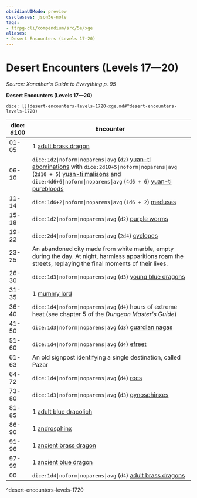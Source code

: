 ```yaml
---
obsidianUIMode: preview
cssclasses: json5e-note
tags:
- ttrpg-cli/compendium/src/5e/xge
aliases:
- Desert Encounters (Levels 17—20)
---
```

# Desert Encounters (Levels 17—20)
*Source: Xanathar's Guide to Everything p. 95* 

**Desert Encounters (Levels 17—20)**

`dice: [](desert-encounters-levels-1720-xge.md#^desert-encounters-levels-1720)`

| dice: d100 | Encounter |
|------------|-----------|
| 01-05 | 1 [adult brass dragon](/3-Mechanics/CLI/Compendium/bestiary/dragon/adult-brass-dragon.md) |
| 06-10 | `dice:1d2\|noform\|noparens\|avg` (`d2`) [yuan-ti abominations](/3-Mechanics/CLI/Compendium/bestiary/monstrosity/yuan-ti-abomination.md) with `dice:2d10+5\|noform\|noparens\|avg` (`2d10 + 5`) [yuan-ti malisons](/3-Mechanics/CLI/Compendium/bestiary/monstrosity/yuan-ti-malison-type-1.md) and `dice:4d6+6\|noform\|noparens\|avg` (`4d6 + 6`) [yuan-ti purebloods](/3-Mechanics/CLI/Compendium/bestiary/humanoid/yuan-ti-pureblood.md) |
| 11-14 | `dice:1d6+2\|noform\|noparens\|avg` (`1d6 + 2`) [medusas](/3-Mechanics/CLI/Compendium/bestiary/monstrosity/medusa.md) |
| 15-18 | `dice:1d2\|noform\|noparens\|avg` (`d2`) [purple worms](/3-Mechanics/CLI/Compendium/bestiary/monstrosity/purple-worm.md) |
| 19-22 | `dice:2d4\|noform\|noparens\|avg` (`2d4`) [cyclopes](/3-Mechanics/CLI/Compendium/bestiary/giant/cyclops.md) |
| 23-25 | An abandoned city made from white marble, empty during the day. At night, harmless apparitions roam the streets, replaying the final moments of their lives. |
| 26-30 | `dice:1d3\|noform\|noparens\|avg` (`d3`) [young blue dragons](/3-Mechanics/CLI/Compendium/bestiary/dragon/young-blue-dragon.md) |
| 31-35 | 1 [mummy lord](/3-Mechanics/CLI/Compendium/bestiary/undead/mummy-lord.md) |
| 36-40 | `dice:1d4\|noform\|noparens\|avg` (`d4`) hours of extreme heat (see chapter 5 of the *Dungeon Master's Guide*) |
| 41-50 | `dice:1d3\|noform\|noparens\|avg` (`d3`) [guardian nagas](/3-Mechanics/CLI/Compendium/bestiary/monstrosity/guardian-naga.md) |
| 51-60 | `dice:1d4\|noform\|noparens\|avg` (`d4`) [efreet](/3-Mechanics/CLI/Compendium/bestiary/elemental/efreeti.md) |
| 61-63 | An old signpost identifying a single destination, called Pazar |
| 64-72 | `dice:1d4\|noform\|noparens\|avg` (`d4`) [rocs](/3-Mechanics/CLI/Compendium/bestiary/monstrosity/roc.md) |
| 73-80 | `dice:1d3\|noform\|noparens\|avg` (`d3`) [gynosphinxes](/3-Mechanics/CLI/Compendium/bestiary/monstrosity/gynosphinx.md) |
| 81-85 | 1 [adult blue dracolich](/3-Mechanics/CLI/Compendium/bestiary/undead/adult-blue-dracolich.md) |
| 86-90 | 1 [androsphinx](/3-Mechanics/CLI/Compendium/bestiary/monstrosity/androsphinx.md) |
| 91-96 | 1 [ancient brass dragon](/3-Mechanics/CLI/Compendium/bestiary/dragon/ancient-brass-dragon.md) |
| 97-99 | 1 [ancient blue dragon](/3-Mechanics/CLI/Compendium/bestiary/dragon/ancient-blue-dragon.md) |
| 00 | `dice:1d4\|noform\|noparens\|avg` (`d4`) [adult brass dragons](/3-Mechanics/CLI/Compendium/bestiary/dragon/adult-brass-dragon.md) |
^desert-encounters-levels-1720